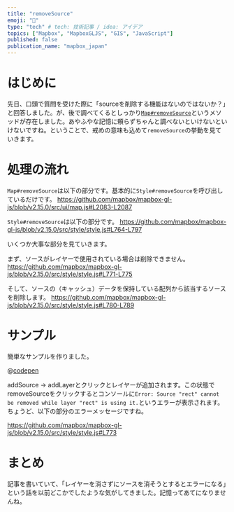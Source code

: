 ```yaml
---
title: "removeSource"
emoji: "🐥"
type: "tech" # tech: 技術記事 / idea: アイデア
topics: ["Mapbox", "MapboxGLJS", "GIS", "JavaScript"]
published: false
publication_name: "mapbox_japan"
---
```


# はじめに

先日、口頭で質問を受けた際に「sourceを削除する機能はないのではないか？」と回答しました。が、後で調べてくるとしっかり[`Map#removeSource`](https://docs.mapbox.com/mapbox-gl-js/api/map/#map#removesource)というメソッドが存在しました。あやふやな記憶に頼らずちゃんと調べないといけないといけないですね。ということで、戒めの意味も込めて`removeSource`の挙動を見ていきます。


# 処理の流れ

`Map#removeSource`は以下の部分です。基本的に`Style#removeSource`を呼び出しているだけです。
https://github.com/mapbox/mapbox-gl-js/blob/v2.15.0/src/ui/map.js#L2083-L2087

`Style#removeSource`は以下の部分です。
https://github.com/mapbox/mapbox-gl-js/blob/v2.15.0/src/style/style.js#L764-L797

いくつか大事な部分を見ていきます。

まず、ソースがレイヤーで使用されている場合は削除できません。
https://github.com/mapbox/mapbox-gl-js/blob/v2.15.0/src/style/style.js#L771-L775

そして、ソースの（キャッシュ）データを保持している配列から該当するソースを削除します。
https://github.com/mapbox/mapbox-gl-js/blob/v2.15.0/src/style/style.js#L780-L789


# サンプル

簡単なサンプルを作りました。

@[codepen](https://codepen.io/OttyLab/pen/XWOrJGj)

addSource -> addLayerとクリックとレイヤーが追加されます。この状態でremoveSourceをクリックするとコンソールに`Error: Source "rect" cannot be removed while layer "rect" is using it.`というエラーが表示されます。ちょうど、以下の部分のエラーメッセージですね。

https://github.com/mapbox/mapbox-gl-js/blob/v2.15.0/src/style/style.js#L773


# まとめ

記事を書いていて、「レイヤーを消さずにソースを消そうとするとエラーになる」という話を以前どこかでしたような気がしてきました。記憶ってあてになりませんね。
